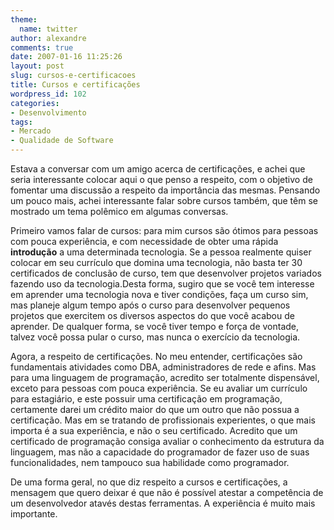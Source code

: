 ```yaml
---
theme:
  name: twitter
author: alexandre
comments: true
date: 2007-01-16 11:25:26
layout: post
slug: cursos-e-certificacoes
title: Cursos e certificações
wordpress_id: 102
categories:
- Desenvolvimento
tags:
- Mercado
- Qualidade de Software
---
```


Estava a conversar com um amigo acerca de certificações, e achei que seria interessante colocar aqui o que penso a respeito, com o objetivo de fomentar uma discussão a respeito da importância das mesmas. Pensando um pouco mais, achei interessante falar sobre cursos também, que têm se mostrado um tema polêmico em algumas conversas.

Primeiro vamos falar de cursos: para mim cursos são ótimos para pessoas com pouca experiência, e com necessidade de obter uma rápida **introdução** a uma determinada tecnologia. Se a pessoa realmente quiser colocar em seu currículo que domina uma tecnologia, não basta ter 30 certificados de conclusão de curso, tem que desenvolver projetos variados fazendo uso da tecnologia.Desta forma, sugiro que se você tem interesse em aprender uma tecnologia nova e tiver condições, faça um curso sim, mas planeje algum tempo após o curso para desenvolver pequenos projetos que exercitem os diversos aspectos do que você acabou de aprender. De qualquer forma, se você tiver tempo e força de vontade, talvez você possa pular o curso, mas nunca o exercício da tecnologia.

Agora, a respeito de certificações. No meu entender, certificações são fundamentais atividades como DBA, administradores de rede e afins. Mas para uma linguagem de programação, acredito ser totalmente dispensável, exceto para pessoas com pouca experiência. Se eu avaliar um currículo para estagiário, e este possuir uma certificação em programação, certamente darei um crédito maior do que um outro que não possua a certificação. Mas em se tratando de profissionais experientes, o que mais importa é a sua experiência, e não o seu certificado. Acredito que um certificado de programação consiga avaliar o conhecimento da estrutura da linguagem, mas não a capacidade do programador de fazer uso de suas funcionalidades, nem tampouco sua habilidade como programador.

De uma forma geral, no que diz respeito a cursos e certificações, a mensagem que quero deixar é que não é possível atestar a competência de um desenvolvedor atavés destas ferramentas. A experiência é muito mais importante.
